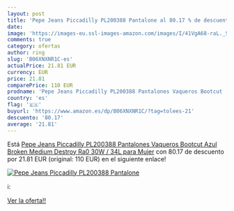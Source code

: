 ```yaml
---
layout: post
title: 'Pepe Jeans Piccadilly PL200388 Pantalone al 80.17 % de descuento'
date: 
image: 'https://images-eu.ssl-images-amazon.com/images/I/41VgA68-raL._SL200_.jpg'
comments: true
category: ofertas
author: ring
slug: 'B06XNXNR1C-es'
actualPrice: 21.81 EUR
currency: EUR
price: 21.81
comparePrice: 110 EUR
prodname: 'Pepe Jeans Piccadilly PL200388 Pantalones Vaqueros Bootcut  Azul  Broken Medium Destroy Ra0   30W / 34L para Mujer'
country: 'es'
flag: '🇪🇸'
buyurl: 'https://www.amazon.es/dp/B06XNXNR1C/?tag=tolees-21'
descuento: '80.17'
average: '21.81'
---
```


Está [Pepe Jeans Piccadilly PL200388 Pantalones Vaqueros Bootcut  Azul  Broken Medium Destroy Ra0   30W / 34L para Mujer](https://www.amazon.es/dp/B06XNXNR1C/?tag=tolees-21) con 80.17 de descuento por 21.81 EUR (original: 110 EUR) en el siguiente enlace!

[![Pepe Jeans Piccadilly PL200388 Pantalone](https://images-eu.ssl-images-amazon.com/images/I/41VgA68-raL._SL200_.jpg)](https://www.amazon.es/dp/B06XNXNR1C/?tag=tolees-21)

ℹ️:


[Ver la oferta!!](https://www.amazon.es/dp/B06XNXNR1C/?tag=tolees-21)
